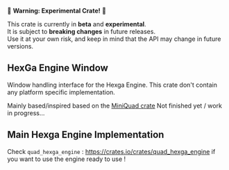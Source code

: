 🚧 **Warning: Experimental Crate!** 🚧

This crate is currently in **beta** and **experimental**.  
It is subject to **breaking changes** in future releases.  
Use it at your own risk, and keep in mind that the API may change in future versions.

## HexGa Engine Window

Window handling interface for the Hexga Engine.
This crate don't contain any platform specific implementation.

Mainly based/inspired based on the [MiniQuad crate](https://github.com/not-fl3/miniquad)
Not finished yet / work in progress...

## Main Hexga Engine Implementation

Check `quad_hexga_engine` : https://crates.io/crates/quad_hexga_engine if you want to use the engine ready to use !